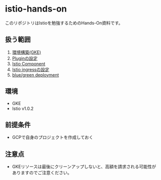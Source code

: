 # istio-hands-on

このリポジトリはIstioを勉強するためのHands-On資料です。

## 扱う範囲

1. [環境構築(GKE)](xxxxx)
1. [Pluginの設定](xxxxxx)
1. [Istio Component](xx)
1. [Istio ingressの設定](xx)
1. [blue/green deployment](xxxx)

## 環境

- GKE
- Istio v1.0.2

## 前提条件

- GCPで自身のプロジェクトを作成しておく

## 注意点

- GKEリソースは最後にクリーンアップしないと、高額を請求される可能性がありますのでご注意ください。